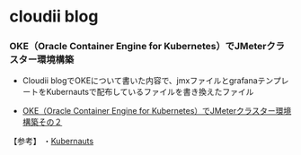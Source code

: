 # cloudii blog
### OKE（Oracle Container Engine for Kubernetes）でJMeterクラスター環境構築
* Cloudii blogでOKEについて書いた内容で、jmxファイルとgrafanaテンプレートをKubernautsで配布しているファイルを書き換えたファイル

* [OKE（Oracle Container Engine for Kubernetes）でJMeterクラスター環境構築その２](https://cloudii.atomitech.jp/entry/20190325/1553481626)

【参考】
・[Kubernauts](https://blog.kubernauts.io/load-testing-as-a-service-with-jmeter-on-kubernetes-fc5288bb0c8b)
